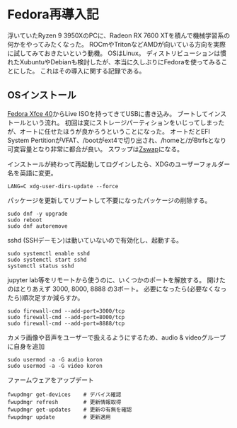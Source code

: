 # Fedora再導入記

浮いていたRyzen 9 3950XのPCに、Radeon RX 7600 XTを積んで機械学習系の何かをやってみたくなった。
ROCmやTritonなどAMDが向いている方向を実際に試してみておきたいという動機。
OSはLinux。
ディストリビューションは慣れたXubuntuやDebianも検討したが、本当に久しぶりにFedoraを使ってみることにした。
これはその導入に関する記録である。

## OSインストール

[Fedora Xfce 40](https://fedoraproject.org/ja/spins/xfce/download)からLive ISOを持ってきてUSBに書き込み。
ブートしてインストールという流れ。
初回は変にストレージパーティションをいじってしまったが、オートに任せたほうが良かろうということになった。
オートだとEFI System PertitionがVFAT、/bootがext4で切り出され、/homeと/がBtrfsとなり可変容量となり非常に都合が良い。
スワップは[Zswap](https://ja.wikipedia.org/wiki/Zswap)になる。

インストールが終わって再起動してログインしたら、XDGのユーザーフォルダー名を英語に変更。

    LANG=C xdg-user-dirs-update --force

パッケージを更新してリブートして不要になったパッケージの削除する。

    sudo dnf -y upgrade
    sudo reboot
    sudo dnf autoremove

sshd (SSHデーモン)は動いていないので有効化し、起動する。

    sudo systemctl enable sshd
    sudo systemctl start sshd
    systemctl status sshd

jupyter lab等をリモートから使うのに、いくつかのポートを解放する。
開けたのはとりあえず 3000, 8000, 8888 の3ポート。
必要になったら(必要なくなったら)順次足すか減らすか。

    sudo firewall-cmd --add-port=3000/tcp
    sudo firewall-cmd --add-port=8000/tcp
    sudo firewall-cmd --add-port=8888/tcp

カメラ画像や音声をユーザーで扱えるようにするため、audio & videoグループに自身を追加

    sudo usermod -a -G audio koron
    sudo usermod -a -G video koron

ファームウェアをアップデート

    fwupdmgr get-devices    # デバイス確認
    fwupdmgr refresh        # 更新情報取得
    fwupdmgr get-updates    # 更新の有無を確認
    fwupdmgr update         # 更新適用
